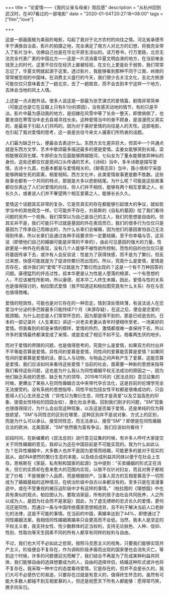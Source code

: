 +++
title = "论爱情——《我的父亲与母亲》观后感"
description = "从杭州回到武汉时，在407看过的一部电影"
date = "2020-01-04T20:27:18+08:00"
tags = ["film","love"]

+++

这是一部画面极为美丽的电影，勾起了我对于北方农村的向往之情。河北省承德市丰宁满族自治县，影片的拍摄之地，完全满足了南方人对北方的幻想，将我完全带入了影片当中，仿佛自己也是在华北平原生活似的。读万卷书，行万里路，北京无法完全代表广袤的中国北方——这是一片流淌着华夏文明血液的地方，在当前唯金钱至上的时代，这里不仅仅在经济上屡被轻视，在文化上更是处于弱势，我们常常忘记了，华夏文明就起源于这里。透过影片，我能够看到那种不同于江南、岭南的常常被忽视的中国味。在消费主义盛行的今天，我们很少去关注文化，去北方旅游可能仅仅只意味着去了一趟北京，去了一趟故宫，而不会去到丰宁这样一个地方，去体会当地的风土人情。

上述是一点点题外话。很多人说这是一部最为张艺谋式的爱情篇，剧情非常简单（可能这也是它在豆瓣上只有8.1分的原因），没有感天动地的情节，有的只是平淡。影片中最为感动我的地方，是招娣在风雪中等了长余一整天，即使病倒了，也要发烧在寒雪当中走去县城寻找长余。这种爱情当中的奋不顾身，是浪漫而又真实的，是最易于引起人们共鸣的，因为对于美好爱情的向往是人的天性。这部电影，也引起了我对爱情的思考，这一直是古往今来文人骚客们所热衷的话题。

人们最为缺乏什么，便最会去表述什么。东西方文化差异巨大，但其中一个共通点就是东西方文学、艺术中歌颂最多描述最多的便是爱情。孟姜女能够哭到长城，梁祝能够双双化蝶，牛郎织女为见面能够跨越银河，七仙女为了董永能够放弃神仙的身份。这些还都仅仅是民间口头传诵的艺术。《诗经》当中，多半诗歌是描写爱情，古诗十九首，也基本都是与爱情相关的，《聊斋志异》当中，聂小倩和宁采臣能够跨越生死的距离，相爱相知。西方文化中，此类爱情故事更是数不胜数。这些故事也都有一个共同的特点，那就是大多以悲剧结尾。为什么呢？可能是这些故事都仅仅表达了人们对爱情的向往，但人们并不相信，能够有两个相互爱慕之人，长长久久，或者说人们并不奢望两个相互爱慕之人，能够长长久久。

爱情这个话题其实非常的复杂，它是否真实的存在都能够引起很大的争议，就如哲学当中的其他观念一样。它可能并不存在，刘易斯的《自私的基因》给了我们看待问题的另外一个视角，我们常常以为自己是自己的主人，我们的思想是自由的。但其实并不是，我们可能只不过就是基因的外在表现而已，我们的很多行为仅仅只是基因为了传承自己而做出的，为什么长辈们会催婚，因为他们的基因害怕自己无法得到传承，所以长辈们会通过各种手段要求你一定要结婚，至于你幸福与否，这另说（即使他们自己的婚姻可能是非常的不幸的），由此可见基因的强大的力量。性欲更是一种外在的表现，没有几个人能够不被性欲所控制，而性的目的也仅仅只是将基因传承下去，或许有人会反驳说：性是为了获得快感，而不是为了繁衍。但反过来想，快感可能就是为了促进你繁衍而出现的。所以，究竟什么是爱情，爱情是否存在，或许我们的“爱情”不过就是为了繁衍而出现的？这是一个有千万种回答的问题。康德猛烈的抨击过性，叔本华更是认为性是人堕落的根源，一个有思想的人，不应该被性所影响，所以康德、叔本华二人终生未婚，因此，爱情与性的关系也是值得探讨的，柏拉图式爱情（我不知道这和柏拉图究竟有什么关系）存在与否也值得商榷。

爱情的短效性，可能也是对它存在的一种否定。情到深处情转薄，有说法说人在恋爱当中分泌的多巴胺最多只能持续7个月（来源存疑），在这之后，便会是恋爱的瓶颈期。为什么初恋是人们常常怀念的，因为那是得不到的，那是已经逝去的。日本的一部记录片《人生果实》讲述一对老夫老妻从青年时便相伴至老，一场美好的爱情。但我看到的却是亲情的模样，爱情的热烈，激情都很难一直保持下去，所以许多的爱情最终都演变成了亲情，或是变成了相见不如不见，相看两生厌的地步。

而对于爱情的界限的问题，也是值得思考的，究竟什么是爱情，如果双方的付出并不平等能否算是爱情。异性间的爱慕是爱情，同性间的爱慕能否算是爱情？如果同性间的爱慕算是爱情的话，那么人与动物，与物品之间声称产生了爱慕，这能否算是爱情，我们应该如何来看待这些爱情？当前的社会，亟需要一种新的思想来指导我们看待这些问题，这也是为什么我认为同性婚姻平权无法成功的原因之一，因为他们缺乏系统的思想，缺乏有力的领导，2019年11月的《民法总则》意见征集的时候，更爆出了某些人在同性婚姻合法中夹带代孕合法化，这是目前的伦理学完全无法接受的。没有系统的思想指导，同性平权包括女性平权都是很难成功的，只会惹得人们心生厌恶之情（“异性只为繁衍生息，同性才是真爱”以及艾滋高危的印象、提倡女性特权的田园女权），激化社会矛盾。回到我们刚才的问题，“SM”现象也很值得探讨，为什么会出现这种现象，以及这是否属于爱情，还是单纯的仅为释放欲望，“SM”与同性恋的区别在哪里，这种区别并不是说对象、方式上的区别，而是为什么可以承认、接受同性恋，而无法承认、接受“SM”？即使是在同性婚姻合法的欧洲、北美国家，“SM”依然极为富有争议，我们应该如何看待？

前段时间，在新编著的《民法总则》进行意见征集的时候，有许多人呼吁大家提交关于同性婚姻的意见，我却认为这在中国目前是不可能实现的。我为什么如此认为？在异性婚姻中，大多数人也并不是因为爱情而结婚，可能更多的是对于现实的屈从，由DNA使然的繁衍生息的本能，以及结合成利益共同体以便于在社会上生存。恩格斯在《家庭、私有制和国家的起源》当中提到：“买卖婚姻的形式正在消失，但它的实质却在愈来愈大的范围内实现，以致不仅针对妇女，而且对男子都规定了价格：不是根据个人品质，而是根据财产。当事人双方的互相爱慕高于一切而成为了婚姻基础的这种情况，在统治阶级中自古以来都没有的。至多只是在浪漫事迹中，或在不受重视的被压迫阶级中才有这样的事情。”（柏拉图的《理想国》中也具有类似的观点，柏拉图认为，要取消家庭，所有的孩子由社会共同抚养，人之所以成为人，是因为社会而不是家庭）因此，为了虚无缥缈的忠贞长久的爱情，更何况还是同性，而通过一条与中国传统儒家思想相违背，且不利于解决当前人口老龄化的法律，这是不可能的事情。在当前的中国，离婚率达到了44%，即使通过了同性婚姻法案，我相信同性婚姻离婚率只会更高而不会低。当然，我本人是坚定的平权主义者，我支持女性、性少数群体的正当权利，支持无论肤色、人种、信仰、性别、性取向等天生因素不同的所有人都享有同样的权利与自由。

不过，我们也大可不必如此之悲观，按照马克思主义的视角，只要我们能够实现共产主义，阶级便会不复存在，作为调和阶级矛盾而出现的国家便也会消失灭亡。等到这个时候，许多的问题便迎刃而解了，我们结合不再是为了形成某种利益共同体，我们能够自由的选择想要成为的人，自由的选择伴侣，结婚这种形式或许也将不复存在。我采取一种中立的态度看待爱情，它是存在的，但并不会是长久的，我们大可不必感伤它的易逝，只要存在过就是有意义的，值得终生怀念的。虽然有可能大多数人都碰不到互相爱慕的人，但还是祝愿天下所有人都能够：愿得常巧笑，携手同车归。